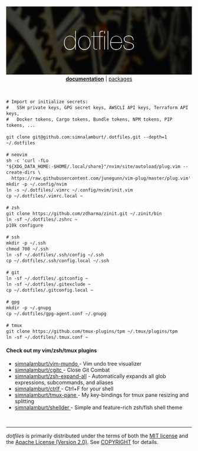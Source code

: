 <p align=center>
  <a href="https://github.com/simnalamburt">
    <img alt="dotfiles" src="https://raw.githubusercontent.com/simnalamburt/i/master/.dotfiles/logo.png">
  </a>
  <br>
  <b><a href="docs/">documentation</a></b> | <a href="packages/">packages</a>
</p>

<br>

```shell
# Import or initialize secrets:
#   SSH private keys, GPG secret keys, AWSCLI API keys, Terraform API keys,
#   Docker tokens, Cargo tokens, Bundle tokens, NPM tokens, PIP tokens, ...

git clone git@github.com:simnalamburt/.dotfiles.git --depth=1 ~/.dotfiles

# neovim
sh -c 'curl -fLo "${XDG_DATA_HOME:-$HOME/.local/share}"/nvim/site/autoload/plug.vim --create-dirs \
  https://raw.githubusercontent.com/junegunn/vim-plug/master/plug.vim'
mkdir -p ~/.config/nvim
ln -s ~/.dotfiles/.vimrc ~/.config/nvim/init.vim
cp ~/.dotfiles/.vimrc.local ~

# zsh
git clone https://github.com/zdharma/zinit.git ~/.zinit/bin
ln -sf ~/.dotfiles/.zshrc ~
p10k configure

# ssh
mkdir -p ~/.ssh
chmod 700 ~/.ssh
ln -sf ~/.dotfiles/.ssh/config ~/.ssh
cp ~/.dotfiles/.ssh/config.local ~/.ssh

# git
ln -sf ~/.dotfiles/.gitconfig ~
ln -sf ~/.dotfiles/.gitexclude ~
cp ~/.dotfiles/.gitconfig.local ~

# gpg
mkdir -p ~/.gnupg
cp ~/.dotfiles/gpg-agent.conf ~/.gnupg

# tmux
git clone https://github.com/tmux-plugins/tpm ~/.tmux/plugins/tpm
ln -sf ~/.dotfiles/.tmux.conf ~
```

#### Check out my vim/zsh/tmux plugins
- [simnalamburt/vim-mundo     ](https://github.com/simnalamburt/vim-mundo) - Vim undo tree visualizer
- [simnalamburt/cgitc         ](https://github.com/simnalamburt/cgitc) - Close Git Combat
- [simnalamburt/zsh-expand-all](https://github.com/simnalamburt/zsh-expand-all) - Automatically expands all glob expressions, subcommands, and aliases
- [simnalamburt/ctrlf         ](https://github.com/simnalamburt/ctrlf) - Ctrl+F for your shell
- [simnalamburt/tmux-pane     ](https://github.com/simnalamburt/tmux-pane) - My key-bindings for tmux pane resizing and splitting
- [simnalamburt/shellder      ](https://github.com/simnalamburt/shellder) - Simple and feature-rich zsh/fish shell theme

<br>

--------
*dotfiles* is primarily distributed under the terms of both the [MIT license]
and the [Apache License (Version 2.0)]. See [COPYRIGHT] for details.

[MIT license]: LICENSE-MIT
[Apache License (Version 2.0)]: LICENSE-APACHE
[COPYRIGHT]: COPYRIGHT
